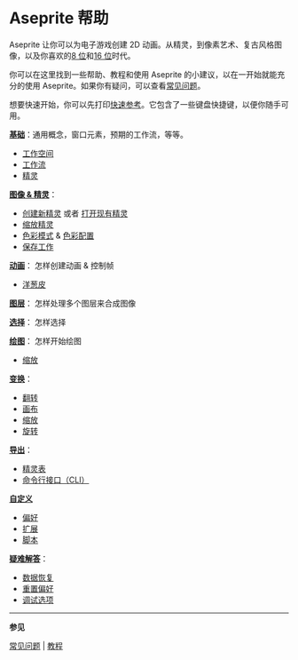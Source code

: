 # Aseprite 帮助

Aseprite 让你可以为电子游戏创建 2D 动画。从精灵，到像素艺术、复古风格图像，以及你喜欢的[8 位](https：//en.wikipedia.org/wiki/Third_generation_of_video_game_consoles)和[16 位](https：//en.wikipedia.org/wiki/Fourth_generation_of_video_game_consoles)时代。

你可以在这里找到一些帮助、教程和使用 Aseprite 的小建议，以在一开始就能充分的使用 Aseprite。如果你有疑问，可以查看[常见问题](https：//www.aseprite.org/faq/)。

想要快速开始，你可以先打印[快速参考](quick-reference.pdf)。它包含了一些键盘快捷键，以便你随手可用。

**[基础](basics.md)**：通用概念，窗口元素，预期的工作流，等等。

- [工作空间](workspace.md)
- [工作流](workflow.md)
- [精灵](sprite.md)

**[图像 & 精灵](sprite.md)**：

- [创建新精灵](new-sprite.md) 或者 [打开现有精灵](open.md)
- [缩放精灵](sprite-size.md)
- [色彩模式](color-mode.md) & [色彩配置](color-profile.md)
- [保存工作](save.md)

**[动画](animation.md)**： 怎样创建动画 & 控制帧

- [洋葱皮](onion-skinning.md)

**[图层](layers.md)**： 怎样处理多个图层来合成图像

**[选择](selecting.md)**： 怎样选择

**[绘图](drawing.md)**： 怎样开始绘图

- [缩放](zoom.md)

**[变换](transformations.md)**：

- [翻转](flip.md)
- [画布](canvas.md)
- [缩放](resize.md)
- [旋转](rotate.md)

**[导出](exporting.md)**：

- [精灵表](sprite-sheet.md)
- [命令行接口（CLI）](cli.md)

**[自定义](customization.md)**

- [偏好](preferences.md)
- [扩展](extensions.md)
- [脚本](scripting.md)

**[疑难解答](troubleshooting.md)**：

- [数据恢复](data-recovery.md)
- [重置偏好](reset-preferences.md)
- [调试选项](debug.md)

---

**参见**

[常见问题](https://www.aseprite.org/faq/) | [教程](https://www.aseprite.org/docs/tutorial/)
